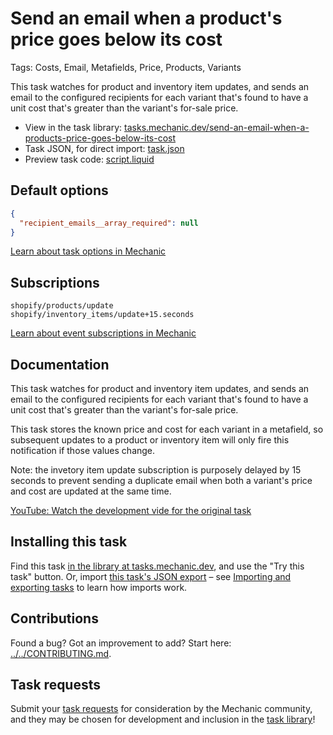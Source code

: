# Send an email when a product's price goes below its cost

Tags: Costs, Email, Metafields, Price, Products, Variants

This task watches for product and inventory item updates, and sends an email to the configured recipients for each variant that's found to have a unit cost that's greater than the variant's for-sale price.

* View in the task library: [tasks.mechanic.dev/send-an-email-when-a-products-price-goes-below-its-cost](https://tasks.mechanic.dev/send-an-email-when-a-products-price-goes-below-its-cost)
* Task JSON, for direct import: [task.json](../../tasks/send-an-email-when-a-products-price-goes-below-its-cost.json)
* Preview task code: [script.liquid](./script.liquid)

## Default options

```json
{
  "recipient_emails__array_required": null
}
```

[Learn about task options in Mechanic](https://learn.mechanic.dev/core/tasks/options)

## Subscriptions

```liquid
shopify/products/update
shopify/inventory_items/update+15.seconds
```

[Learn about event subscriptions in Mechanic](https://learn.mechanic.dev/core/tasks/subscriptions)

## Documentation

This task watches for product and inventory item updates, and sends an email to the configured recipients for each variant that's found to have a unit cost that's greater than the variant's for-sale price.

This task stores the known price and cost for each variant in a metafield, so subsequent updates to a product or inventory item will only fire this notification if those values change.

Note: the invetory item update subscription is purposely delayed by 15 seconds to prevent sending a duplicate email when both a variant's price and cost are updated at the same time.

[YouTube: Watch the development vide for the original task](https://youtu.be/LrFu6bV1f1o)

## Installing this task

Find this task [in the library at tasks.mechanic.dev](https://tasks.mechanic.dev/send-an-email-when-a-products-price-goes-below-its-cost), and use the "Try this task" button. Or, import [this task's JSON export](../../tasks/send-an-email-when-a-products-price-goes-below-its-cost.json) – see [Importing and exporting tasks](https://learn.mechanic.dev/core/tasks/import-and-export) to learn how imports work.

## Contributions

Found a bug? Got an improvement to add? Start here: [../../CONTRIBUTING.md](../../CONTRIBUTING.md).

## Task requests

Submit your [task requests](https://mechanic.canny.io/task-requests) for consideration by the Mechanic community, and they may be chosen for development and inclusion in the [task library](https://tasks.mechanic.dev/)!
